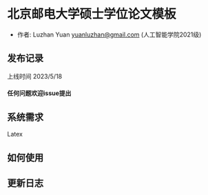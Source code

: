 # 北京邮电大学硕士学位论文模板
* 作者: Luzhan Yuan    <yuanluzhan@gmail.com> (人工智能学院2021级)



## 发布记录

上线时间 2023/5/18

#### 任何问题欢迎issue提出



## 系统需求

Latex



## 如何使用



## 更新日志





